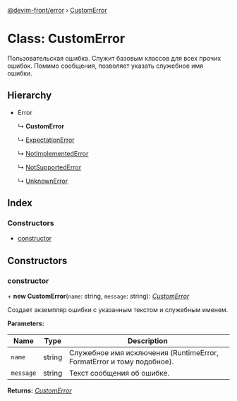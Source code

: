 [@devim-front/error](../README.md) › [CustomError](customerror.md)

# Class: CustomError

Пользовательская ошибка. Служит базовым классов для всех прочих ошибок.
Помимо сообщения, позволяет указать служебное имя ошибки.

## Hierarchy

* Error

  ↳ **CustomError**

  ↳ [ExpectationError](expectationerror.md)

  ↳ [NotImplementedError](notimplementederror.md)

  ↳ [NotSupportedError](notsupportederror.md)

  ↳ [UnknownError](unknownerror.md)

## Index

### Constructors

* [constructor](customerror.md#markdown-header-constructor)

## Constructors

### <a id="markdown-header-constructor" name="markdown-header-constructor"></a>  constructor

\+ **new CustomError**(`name`: string, `message`: string): *[CustomError](customerror.md)*

Создает экземпляр ошибки с указанным текстом и служебным именем.

**Parameters:**

Name | Type | Description |
------ | ------ | ------ |
`name` | string | Служебное имя исключения (RuntimeError, FormatError и тому подобное). |
`message` | string | Текст сообщения об ошибке.  |

**Returns:** *[CustomError](customerror.md)*
